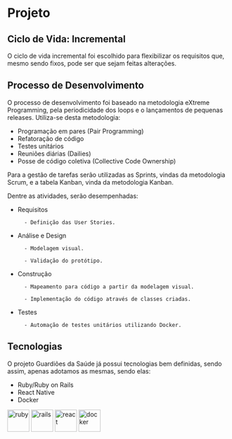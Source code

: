 # Projeto

## Ciclo de Vida: Incremental
    
O ciclo de vida incremental foi escolhido para flexibilizar os requisitos que, mesmo sendo fixos, pode ser que sejam feitas alterações.


## Processo de Desenvolvimento

O processo de desenvolvimento foi baseado na metodologia eXtreme Programming, pela periodicidade dos loops e o lançamentos de pequenas releases. Utiliza-se desta metodologia:

- Programação em pares (Pair Programming)
- Refatoração de código
- Testes unitários
- Reuniões diárias (Dailies)
- Posse de código coletiva (Collective Code Ownership)

Para a gestão de tarefas serão utilizadas as Sprints, vindas da metodologia Scrum, e a tabela Kanban, vinda da metodologia Kanban.

Dentre as atividades, serão desempenhadas:

- Requisitos

        - Definição das User Stories.

- Análise e Design

        - Modelagem visual.

        - Validação do protótipo.

- Construção

        - Mapeamento para código a partir da modelagem visual. 

        - Implementação do código através de classes criadas.

- Testes

        - Automação de testes unitários utilizando Docker.

## Tecnologias

O projeto Guardiões da Saúde já possui tecnologias bem definidas, sendo assim, apenas adotamos as mesmas, sendo elas:

- Ruby/Ruby on Rails
- React Native
- Docker

<img src="https://cdn.jsdelivr.net/gh/devicons/devicon/icons/ruby/ruby-original.svg" alt="ruby" width="50rem"/>
<img src="https://cdn.jsdelivr.net/gh/devicons/devicon/icons/rails/rails-original-wordmark.svg" alt="rails" width="50rem"/>
<img src="https://cdn.jsdelivr.net/gh/devicons/devicon/icons/react/react-original.svg" alt="react" width="50rem"/>
<img src="https://cdn.jsdelivr.net/gh/devicons/devicon/icons/docker/docker-original.svg" alt="docker" width="50rem"/>